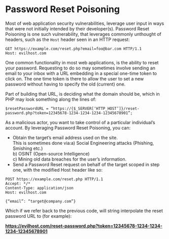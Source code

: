# Password Reset Poisoning

Most of web application security vulnerabilities, leverage user input in ways that were not initially intended by their developer(s). Password Reset Poisoning is one such vulnerability, that leverages commonly unthought of headers, such as the `Host` header seen in an HTTP request:

```
GET https://example.com/reset.php?email=foo@bar.com HTTP/1.1
Host: evilhost.com
```

One common functionality in most web applications, is the ability to reset your password. Requesting to do so may sometimes involve sending an email to your inbox with a URL embedding in a special one-time token to click on. The one time token is there to allow the user to set a new password without having to specify the old (current) one.

Part of building that URL, is deciding what the domain should be, which in PHP may look something along the lines of:

```
$resetPasswordURL = “https://{$_SERVER[‘HTTP_HOST’]}/reset-password.php?token=12345678-1234-1234-1234-12345678901”;

```

As a malicious actor, you want to take control of a particular individual’s account. By leveraging Password Reset Poisoning, you can:

* Obtain the target’s email address used on the site.\
  This is sometimes done via:a) Social Engineering attacks (Phishing, Smishing etc.)\
  b) OSINT (Open-source Intelligence)\
  c) Mining old data breaches for the user’s information.
* Send a Password Reset request on behalf of the target scoped in step one, with the modified Host header like so:

```
POST https://example.com/reset.php HTTP/1.1
Accept: */*
Content-Type: application/json
Host: evilhost.com

{“email”: “target@company.com”}
```

Which if we refer back to the previous code, will string interpolate the reset password URL to (for example):

**https://evilhost.com/reset-password.php?token=12345678-1234-1234-1234-12345678901**
